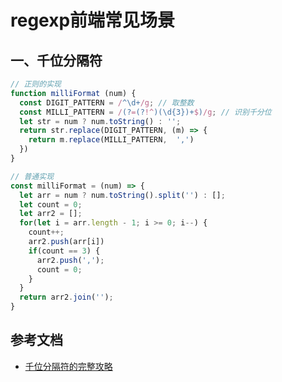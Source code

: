 <!-- 2017/9/1 -->

# regexp前端常见场景

## 一、千位分隔符

```javascript
// 正则的实现
function milliFormat (num) {
  const DIGIT_PATTERN = /^\d+/g; // 取整数
  const MILLI_PATTERN = /(?=(?!^)(\d{3})+$)/g; // 识别千分位
  let str = num ? num.toString() : '';
  return str.replace(DIGIT_PATTERN, (m) => {
    return m.replace(MILLI_PATTERN,  ',')
  })
}
```

```javascript
// 普通实现
const milliFormat = (num) => {
  let arr = num ? num.toString().split('') : [];
  let count = 0;
  let arr2 = [];
  for(let i = arr.length - 1; i >= 0; i--) {
    count++;
    arr2.push(arr[i])
    if(count == 3) {
      arr2.push(',');
      count = 0;
    }
  }
  return arr2.join('');
}
```

## 参考文档

- [千位分隔符的完整攻略](https://segmentfault.com/a/1190000002884224)
